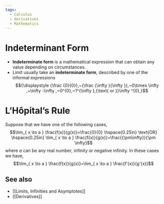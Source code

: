 ```yaml
---
tags:
  - Calculus
  - derivatives
  - Mathematics
---
```

# Indeterminant Form
- **Indeterminate form** is a mathematical expression that can obtain any value depending on circumstances. 
- Limit usually take an **indeterminate form**, described by one of the informal expressions $${\displaystyle {\frac {0}{0}},~{\frac {\infty }{\infty }},~0\times \infty ,~\infty -\infty ,~0^{0},~1^{\infty },{\text{ or }}\infty ^{0},}$$
# L’Hôpital’s Rule
Suppose that we have one of the following cases,$$\lim_{ x \to a } \frac{f(x)}{g(x)}=\frac{0}{0} \hspace{0.25in} \text{OR} \hspace{0.25in} \lim_{ x \to a } \frac{f(x)}{g(x)}=\frac{{\pm\infty}}{\pm \infty}$$where $a$ can be any real number, infinity or negative infinity. In these cases we have,$$\lim_{ x \to a } \frac{f(x)}{g(x)}=\lim_{ x \to a } \frac{f'(x)}{g'(x)}$$
## See also

- [[Limits, Infinities and Asymptotes]]
- [[Derivatives]]